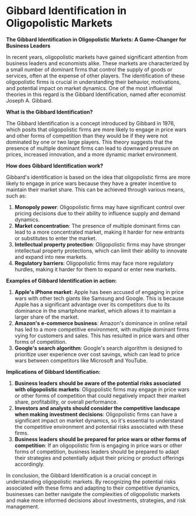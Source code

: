 # Gibbard Identification in Oligopolistic Markets

**The Gibbard Identification in Oligopolistic Markets: A Game-Changer for Business Leaders**

In recent years, oligopolistic markets have gained significant attention from business leaders and economists alike. These markets are characterized by a small number of dominant firms that control the supply of goods or services, often at the expense of other players. The identification of these oligopolistic firms is crucial in understanding their behavior, motivations, and potential impact on market dynamics. One of the most influential theories in this regard is the Gibbard Identification, named after economist Joseph A. Gibbard.

**What is the Gibbard Identification?**

The Gibbard Identification is a concept introduced by Gibbard in 1976, which posits that oligopolistic firms are more likely to engage in price wars and other forms of competition than they would be if they were not dominated by one or two large players. This theory suggests that the presence of multiple dominant firms can lead to downward pressure on prices, increased innovation, and a more dynamic market environment.

**How does Gibbard Identification work?**

Gibbard's identification is based on the idea that oligopolistic firms are more likely to engage in price wars because they have a greater incentive to maintain their market share. This can be achieved through various means, such as:

1. **Monopoly power**: Oligopolistic firms may have significant control over pricing decisions due to their ability to influence supply and demand dynamics.
2. **Market concentration**: The presence of multiple dominant firms can lead to a more concentrated market, making it harder for new entrants or substitutes to enter the market.
3. **Intellectual property protection**: Oligopolistic firms may have stronger intellectual property protections, which can limit their ability to innovate and expand into new markets.
4. **Regulatory barriers**: Oligopolistic firms may face more regulatory hurdles, making it harder for them to expand or enter new markets.

**Examples of Gibbard Identification in action:**

1. **Apple's iPhone market**: Apple has been accused of engaging in price wars with other tech giants like Samsung and Google. This is because Apple has a significant advantage over its competitors due to its dominance in the smartphone market, which allows it to maintain a larger share of the market.
2. **Amazon's e-commerce business**: Amazon's dominance in online retail has led to a more competitive environment, with multiple dominant firms vying for customers and sales. This has resulted in price wars and other forms of competition.
3. **Google's search algorithm**: Google's search algorithm is designed to prioritize user experience over cost savings, which can lead to price wars between competitors like Microsoft and YouTube.

**Implications of Gibbard Identification:**

1. **Business leaders should be aware of the potential risks associated with oligopolistic markets**: Oligopolistic firms may engage in price wars or other forms of competition that could negatively impact their market share, profitability, or overall performance.
2. **Investors and analysts should consider the competitive landscape when making investment decisions**: Oligopolistic firms can have a significant impact on market dynamics, so it's essential to understand the competitive environment and potential risks associated with these firms.
3. **Business leaders should be prepared for price wars or other forms of competition**: If an oligopolistic firm is engaging in price wars or other forms of competition, business leaders should be prepared to adapt their strategies and potentially adjust their pricing or product offerings accordingly.

In conclusion, the Gibbard Identification is a crucial concept in understanding oligopolistic markets. By recognizing the potential risks associated with these firms and adapting to their competitive dynamics, businesses can better navigate the complexities of oligopolistic markets and make more informed decisions about investments, strategies, and risk management.
